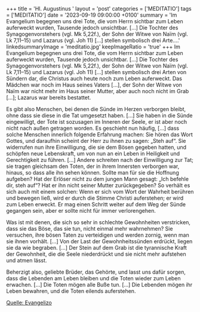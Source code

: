 +++
title = 'Hl. Augustinus  '
layout = 'post'
categories = ['MEDITATIO']
tags = ['MEDITATIO']
date = '2023-09-19 09:00:00 +0100'
summary = 'Im Evangelium begegnen uns drei Tote, die vom Herrn sichtbar zum Leben auferweckt wurden, Tausende jedoch unsichtbar. […] Die Tochter des Synagogenvorstehers (vgl. Mk 5,22f.), der Sohn der Witwe von Naïm (vgl. Lk 7,11–15) und Lazarus (vgl. Joh 11) […] stellen symbolisch drei Arte....'
linkedsummaryImage = 'meditatio.jpg'
keepImageRatio = 'true'
+++
Im Evangelium begegnen uns drei Tote, die vom Herrn sichtbar zum Leben auferweckt wurden, Tausende jedoch unsichtbar. […] Die Tochter des Synagogenvorstehers (vgl. Mk 5,22f.), der Sohn der Witwe von Naïm (vgl. Lk 7,11–15) und Lazarus (vgl. Joh 11) […] stellen symbolisch drei Arten von Sündern dar, die Christus auch heute noch zum Leben auferweckt.<!--more--> Das Mädchen war noch im Haus seines Vaters […], der Sohn der Witwe von Naïm war nicht mehr im Haus seiner Mutter, aber auch noch nicht im Grab […]; Lazarus war bereits bestattet.

Es gibt also Menschen, bei denen die Sünde im Herzen verborgen bleibt, ohne dass sie diese in die Tat umgesetzt haben. […] Sie haben in die Sünde eingewilligt, der Tote ist sozusagen im Inneren der Seele, er ist aber noch nicht nach außen getragen worden. Es geschieht nun häufig, […] dass solche Menschen innerlich folgende Erfahrung machen: Sie hören das Wort Gottes, und daraufhin scheint der Herr zu ihnen zu sagen: „Steh auf“. Sie widerrufen nun ihre Einwilligung, die sie dem Bösen gegeben hatten, und schöpfen neue Lebenskraft, um von nun an ein Leben in Heiligkeit und Gerechtigkeit zu führen. […] Andere schreiten nach der Einwilligung zur Tat; sie tragen gleichsam den Toten, der in ihrem Innersten verborgen war, hinaus, so dass alle ihn sehen können. Sollte man für sie die Hoffnung aufgeben? Hat der Erlöser nicht zu dem jungen Mann gesagt: „Ich befehle dir, steh auf“? Hat er ihn nicht seiner Mutter zurückgegeben? So verhält es sich auch mit einem solchen: Wenn er sich vom Wort der Wahrheit berühren und bewegen ließ, wird er durch die Stimme Christi auferstehen; er wird zum Leben erweckt. Er mag einen Schritt weiter auf dem Weg der Sünde gegangen sein, aber er sollte nicht für immer verlorengehen.

Was ist mit denen, die sich so sehr in schlechte Gewohnheiten verstricken, dass sie das Böse, das sie tun, nicht einmal mehr wahrnehmen? Sie versuchen, ihre bösen Taten zu verteidigen und werden zornig, wenn man sie ihnen vorhält. […] Von der Last der Gewohnheitssünden erdrückt, liegen sie da wie begraben. […] Der Stein auf dem Grab ist die tyrannische Kraft der Gewohnheit, die die Seele niederdrückt und sie nicht mehr aufstehen und atmen lässt.

Beherzigt also, geliebte Brüder, das Gehörte, und lasst uns dafür sorgen, dass die Lebenden am Leben bleiben und die Toten wieder zum Leben erwachen. […] Die Toten mögen alle Buße tun. […] Die Lebenden mögen ihr Leben bewahren, und die Toten eilends auferstehen.




[Quelle: Evangelizo](https://evangeliumtagfuertag.org/DE/gospel)
